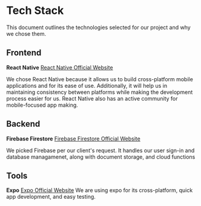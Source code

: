 # Tech Stack

This document outlines the technologies selected for our project and why we chose them.

## Frontend

**React Native**
[React Native Official Website](https://reactnative.dev/)

We chose React Native because it allows us to build cross-platform mobile applications and for its ease of use. Additionally, it will help us in maintaining consistency between platforms while making the development process easier for us. React Native also has an active community for mobile-focused app making.

## Backend

**Firebase Firestore**
[Firebase Firestore Official Website](https://firebase.google.com/products/firestore)

We picked Firebase per our client's request. It handles our user sign-in and database managamenet, along with document storage, and cloud functions 

## Tools 
**Expo**
[Expo Official Website](https://expo.dev)
We are using expo for its cross-platform, quick app development, and easy testing.
